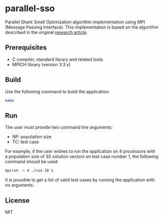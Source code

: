 # parallel-sso

Parallel Shark Smell Optimization algorithm implementation using MPI (Message Passing Interface). This implementation is based on the algorithm described in the original [research article]( https://doi.org/10.1002/cplx.21634).

## Prerequisites

- C compiler, standard library and related tools
- MPICH library (version 3.3.x)

## Build

Use the following command to build the application:

```sh
make
```

## Run

The user must provide two command line arguments:
- NP: population size
- TC: test case

For example, if the user wishes to run the application on 4 processors with a population size of 30 solution vectors on test case number 1, the following command should be used:

```sh
mpirun -n 4 ./sso 10 1
```

It is possible to get a list of valid test cases by running the application with no arguments.

## License

MIT

